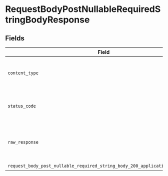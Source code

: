 # RequestBodyPostNullableRequiredStringBodyResponse


## Fields

| Field                                                                                                                                                           | Type                                                                                                                                                            | Required                                                                                                                                                        | Description                                                                                                                                                     |
| --------------------------------------------------------------------------------------------------------------------------------------------------------------- | --------------------------------------------------------------------------------------------------------------------------------------------------------------- | --------------------------------------------------------------------------------------------------------------------------------------------------------------- | --------------------------------------------------------------------------------------------------------------------------------------------------------------- |
| `content_type`                                                                                                                                                  | *str*                                                                                                                                                           | :heavy_check_mark:                                                                                                                                              | HTTP response content type for this operation                                                                                                                   |
| `status_code`                                                                                                                                                   | *int*                                                                                                                                                           | :heavy_check_mark:                                                                                                                                              | HTTP response status code for this operation                                                                                                                    |
| `raw_response`                                                                                                                                                  | [requests.Response](https://requests.readthedocs.io/en/latest/api/#requests.Response)                                                                           | :heavy_minus_sign:                                                                                                                                              | Raw HTTP response; suitable for custom response parsing                                                                                                         |
| `request_body_post_nullable_required_string_body_200_application_json_object`                                                                                   | [Optional[RequestBodyPostNullableRequiredStringBody200ApplicationJSON]](../../models/operations/requestbodypostnullablerequiredstringbody200applicationjson.md) | :heavy_minus_sign:                                                                                                                                              | OK                                                                                                                                                              |